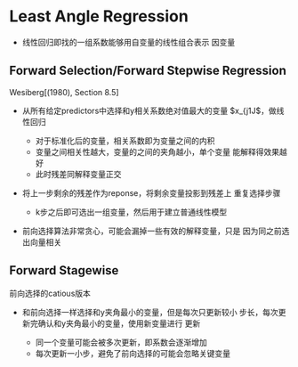 #	Least Angle Regression

-	线性回归即找的一组系数能够用自变量的线性组合表示
	因变量
##	Forward Selection/Forward Stepwise Regression

Wesiberg[(1980), Section 8.5]

-	从所有给定predictors中选择和y相关系数绝对值最大的变量
	$x_{j1J$，做线性回归

	-	对于标准化后的变量，相关系数即为变量之间的内积
	-	变量之间相关性越大，变量的之间的夹角越小，单个变量
		能解释得效果越好
	-	此时残差同解释变量正交

-	将上一步剩余的残差作为reponse，将剩余变量投影到残差上
	重复选择步骤

	-	k步之后即可选出一组变量，然后用于建立普通线性模型

-	前向选择算法非常贪心，可能会漏掉一些有效的解释变量，只是
	因为同之前选出向量相关

##	Forward Stagewise

前向选择的catious版本

-	和前向选择一样选择和y夹角最小的变量，但是每次只更新较小
	步长，每次更新完确认和y夹角最小的变量，使用新变量进行
	更新

	-	同一个变量可能会被多次更新，即系数会逐渐增加
	-	每次更新一小步，避免了前向选择的可能会忽略关键变量


